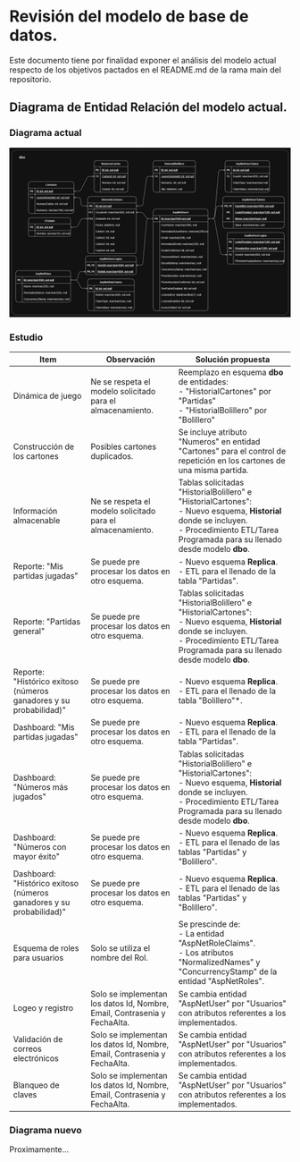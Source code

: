 # Revisión del modelo de base de datos.

Este documento tiene por finalidad exponer el análisis del modelo actual respecto de los objetivos pactados en el README.md de la rama main del repositorio.


## Diagrama de Entidad Relación del modelo actual.

### Diagrama actual
![Descripción de la imagen](/Documentacion/ModeloDatos_Actual.jpg)


### Estudio
<table>
    <thead>
        <tr>
            <th>Item</th>
            <th>Observación</th>
            <th>Solución propuesta</th>
        </tr>
    </thead>
    <tbody>
        <tr>
            <td>Dinámica de juego</td>
            <td>Ne se respeta el modelo solicitado para el almacenamiento.</td>
            <td>Reemplazo en esquema <strong>dbo</strong> de entidades:<br>- "HistorialCartones" por "Partidas"<br>- "HistorialBolillero" por "Bolillero"
            </td>
        </tr>
              <tr>
            <td>Construcción de los cartones</td>
            <td>Posibles cartones duplicados.</td>
            <td>Se incluye atributo "Numeros" en entidad "Cartones" para el control de repetición en los cartones de una misma partida.</td>
        </tr>
        <tr>
            <td>Información almacenable</td>
            <td>Ne se respeta el modelo solicitado para el almacenamiento.</td>
            <td>Tablas solicitadas "HistorialBolillero" e "HistorialCartones":<br>- Nuevo esquema, <strong>Historial</strong> donde se incluyen.<br>- Procedimiento ETL/Tarea Programada para su llenado desde modelo <strong>dbo</strong>.</td>
        </tr>
        <tr>
            <td>Reporte: "Mis partidas jugadas"</td>
            <td>Se puede pre procesar los datos en otro esquema.</td>
            <td>- Nuevo esquema <strong>Replica</strong>.<br>- ETL para el llenado de la tabla "Partidas".</td>
        </tr>
        <tr>
            <td>Reporte: "Partidas general"</td>
            <td>Se puede pre procesar los datos en otro esquema.</td>
            <td>Tablas solicitadas "HistorialBolillero" e "HistorialCartones":<br>- Nuevo esquema, <strong>Historial</strong> donde se incluyen.<br>- Procedimiento ETL/Tarea Programada para su llenado desde modelo <strong>dbo</strong>.</td>
        </tr>
        <tr>
            <td>Reporte: "Histórico exitoso (números ganadores y su probabilidad)"</td>
            <td>Se puede pre procesar los datos en otro esquema.</td>
            <td>- Nuevo esquema <strong>Replica</strong>.<br>- ETL para el llenado de la tabla "Bolillero"*.</td>
        </tr>
        <tr>
            <td>Dashboard: "Mis partidas jugadas"</td>
            <td>Se puede pre procesar los datos en otro esquema.</td>
            <td>- Nuevo esquema <strong>Replica</strong>.<br>- ETL para el llenado de la tabla "Partidas".</tr>
        <tr>
            <td>Dashboard: "Números más jugados"</td>
            <td>Se puede pre procesar los datos en otro esquema.</td>
            <td>Tablas solicitadas "HistorialBolillero" e "HistorialCartones":<br>- Nuevo esquema, <strong>Historial</strong> donde se incluyen.<br>- Procedimiento ETL/Tarea Programada para su llenado desde modelo <strong>dbo</strong>.</td>
        </tr>
        <tr>
            <td>Dashboard: "Números con mayor éxito"</td>
            <td>Se puede pre procesar los datos en otro esquema.</td>
            <td>- Nuevo esquema <strong>Replica</strong>.<br>- ETL para el llenado de las tablas "Partidas" y "Bolillero".</td>
        </tr>
        <tr>
            <td>Dashboard: "Histórico exitoso (números ganadores y su probabilidad)"</td>
            <td>Se puede pre procesar los datos en otro esquema.</td>
            <td>- Nuevo esquema <strong>Replica</strong>.<br>- ETL para el llenado de las tablas "Partidas" y "Bolillero".</td>
        </tr>
        <tr>
            <td>Esquema de roles para usuarios</td>
            <td>Solo se utiliza el nombre del Rol.</td>
            <td>Se prescinde de:<br>- La entidad "AspNetRoleClaims".<br>- Los atributos "NormalizedNames" y "ConcurrencyStamp" de la entidad "AspNetRoles".</td>
        </tr>
        <tr>
            <td>Logeo y registro</td>
            <td>Solo se implementan los datos Id, Nombre, Email, Contrasenia y FechaAlta.</td>
            <td>Se cambia entidad "AspNetUser" por "Usuarios" con atributos referentes a los implementados.</td>
        </tr>
        <tr>
            <td>Validación de correos electrónicos</td>
            <td>Solo se implementan los datos Id, Nombre, Email, Contrasenia y FechaAlta.</td>
            <td>Se cambia entidad "AspNetUser" por "Usuarios" con atributos referentes a los implementados.</td>
        </tr>
        <tr>
            <td>Blanqueo de claves</td>
            <td>Solo se implementan los datos Id, Nombre, Email, Contrasenia y FechaAlta.</td>
            <td>Se cambia entidad "AspNetUser" por "Usuarios" con atributos referentes a los implementados.</td>
        </tr>
    </tbody>
</table>

### Diagrama nuevo
Proximamente...
